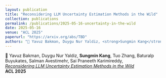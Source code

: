 ```yaml
---
layout: publication
title: "Reconsidering LLM Uncertainty Estimation Methods in the Wild"
collection: publications
permalink: /publications/2025-05-16-uncertainty-in-the-wild
date: 2025-05-16
venue: "ACL 2025"
paperurl: "https://arxiv.org/abs/TBD"
authors: "📄 Yavuz Bakman, Duygu Nur Yaldiz, <strong>Sungmin Kang</strong>, Tuo Zhang, Baturalp Buyukates, Salman Avestimehr, Sai Praneeth Karimireddy, "
---
```


📄 Yavuz Bakman, Duygu Nur Yaldiz, **Sungmin Kang**, Tuo Zhang, Baturalp Buyukates, Salman Avestimehr, Sai Praneeth Karimireddy,   
*[_Reconsidering LLM Uncertainty Estimation Methods in the Wild_](https://arxiv.org/abs/TBD)*  
**ACL 2025**
